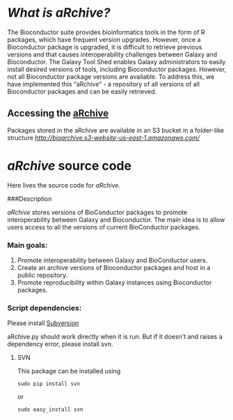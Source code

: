 *What is aRchive?*
======================

The Bioconductor suite provides bioinformatics tools in the form of R packages, which have frequent version upgrades. However, once a Bioconductor package is upgraded, it is difficult to retrieve previous versions and that causes interoperability challenges between Galaxy and Bioconductor. The Galaxy Tool Shed enables Galaxy administrators to easily install desired versions of tools, including Bioconductor packages. However, not all Bioconductor package versions are available. To address this, we have implemented this “aRchive” - a repository of all versions of all Bioconductor packages and can be easily retrieved.

## Accessing the [aRchive](http://bioarchive.s3-website-us-east-1.amazonaws.com/)

Packages stored in the aRchive are available in an S3 bucket in a folder-like structure *http://bioarchive.s3-website-us-east-1.amazonaws.com/*



*aRchive* source code
======================

Here lives the source code for *aRchive*.

###Description

*aRchive* stores versions of BioConductor packages to promote interoperability between Galaxy and Bioconductor. The main idea is to allow users access to all the versions of current BioConductor packages.


### Main goals: 

1. Promote interoperability between Galaxy and BioConductor users.
2. Create an archive versions of Bioconductor packages and host in a public repository.
3. Promote reproducibility within Galaxy instances using Bioconductor packages.



### Script dependencies:

Please install [Subversion](https://subversion.apache.org/)

aRchive.py should work directly when it is run. But if it doesn't and raises a dependency error, please install svn.

1. SVN
 
    This package can be installed using 

    `sudo pip install svn`

     or

    `sudo easy_install svn`



